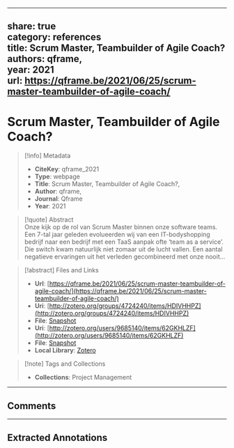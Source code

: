   
---  
share: true  
category: references  
title: Scrum Master, Teambuilder of Agile Coach?  
authors: qframe,  
year: 2021   
url: https://qframe.be/2021/06/25/scrum-master-teambuilder-of-agile-coach/  
---  
  
# Scrum Master, Teambuilder of Agile Coach?  
  
> [!info] Metadata  
> - **CiteKey**: qframe_2021  
> - **Type**: webpage  
> - **Title**: Scrum Master, Teambuilder of Agile Coach?,   
> - **Author**: qframe,  
> - **Journal**: Qframe   
> - **Year**: 2021   
  
> [!quote] Abstract  
> Onze kijk op de rol van Scrum Master binnen onze software teams. Een 7-tal jaar geleden evolueerden wij van een IT-bodyshopping bedrijf naar een bedrijf met een TaaS aanpak ofte ‘team as a service’. Die switch kwam natuurlijk niet zomaar uit de lucht vallen. Een aantal negatieve ervaringen uit het verleden gecombineerd met onze nooit…  
  
> [!abstract] Files and Links  
> - **Url**: [https://qframe.be/2021/06/25/scrum-master-teambuilder-of-agile-coach/](https://qframe.be/2021/06/25/scrum-master-teambuilder-of-agile-coach/)  
> - **Uri**: [http://zotero.org/groups/4724240/items/HDIVHHPZ](http://zotero.org/groups/4724240/items/HDIVHHPZ)  
> - **File**: [Snapshot](file:///Users/jan/Zotero/storage/H6GDPNX2/scrum-master-teambuilder-of-agile-coach.html)  
> - **Uri**: [http://zotero.org/users/9685140/items/62GKHLZF](http://zotero.org/users/9685140/items/62GKHLZF)  
> - **File**: [Snapshot](file:///Users/jan/Zotero/storage/NQPJ85QZ/scrum-master-teambuilder-of-agile-coach.html)  
> - **Local Library**: [Zotero]((zotero://select/library/items/62GKHLZF))  
  
> [!note] Tags and Collections  
> - **Collections**: Project Management  
  
----  
  
## Comments  
  
  
  
----  
  
## Extracted Annotations  
  
